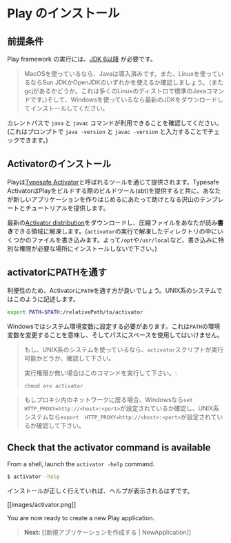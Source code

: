 <!--- Copyright (C) 2009-2013 Typesafe Inc. <http://www.typesafe.com> -->
<!--
# Installing Play
-->
# Play のインストール

<!--
## Prerequisites
-->
## 前提条件

<!--
To run the Play framework, you need [JDK 6 or later](http://www.oracle.com/technetwork/java/javase/downloads/index.html). 
-->
Play framework の実行には、[JDK 6以降](http://www.oracle.com/technetwork/java/javase/downloads/index.html) が必要です。

<!--
> If you are using MacOS, Java is built-in. If you are using Linux, make sure to use either the Sun JDK or OpenJDK (and not gcj, which is the default Java command on many Linux distros). If you are using Windows, just download and install the latest JDK package.
-->
> MacOSを使っているなら、Javaは導入済みです。また、Linuxを使っているならSun JDKかOpenJDKのいずれかを使えるか確認しましょう。（またgcjがあるかどうか。これは多くのLinuxのディストロで標準のJavaコマンドです。)そして、Windowsを使っているなら最新のJDKをダウンロードしてインストールしてください。

<!--
Be sure to have the `java` and `javac` commands in the current path (you can check this by typing `java -version` and `javac -version` at the shell prompt). 
-->
カレントパスで `java` と `javac` コマンドが利用できることを確認してください。(これはプロンプトで `java -version` と `javac -version` と入力することでチェックできます。)

<!--
## Install Activator
-->
## Activatorのインストール

<!--
Play is distributed through a tool called [Typesafe Activator](http://typesafe.com/activator).  Typesafe Activator provides the build tool (sbt) that Play is built on, and also provides many templates and tutorials to help get you started with writing new applications.
-->
Playは[Typesafe Activator](http://typesafe.com/activator)と呼ばれるツールを通じて提供されます。Typesafe ActivatorはPlayをビルドする際のビルドツール(sbt)を提供すると共に、あなたが新しいアプリケーションを作りはじめるにあたって助けとなる沢山のテンプレートとチュートリアルを提供します。

<!--
Download the latest [Activator distribution](https://typesafe.com/platform/getstarted) and extract the archive to a location where you have both read **and write** access. (Running `activator` writes some files to directories within the distribution, so don't install to `/opt`, `/usr/local` or anywhere else you’d need special permission to write to.)
-->
最新の[Activator distribution](https://typesafe.com/platform/getstarted)をダウンロードし、圧縮ファイルをあなたが読み**書き**できる領域に解凍します。(`activator`の実行で解凍したディレクトリの中にいくつかのファイルを書き込みます。よって`/opt`や`/usr/local`など、書き込みに特別な権限が必要な場所にインストールしないで下さい。)

<!--
## Add the activator script to your PATH
-->
## activatorにPATHを通す

<!--
For convenience, you should add the Activator installation directory to your system `PATH`. On UNIX systems, this means doing something like:
-->
利便性のため、Activatorに`PATH`を通す方が良いでしょう。UNIX系のシステムではこのように記述します。

```bash
export PATH=$PATH:/relativePath/to/activator
```

<!--
On Windows you’ll need to set it in the global environment variables. This means update the `PATH` in the environment variables and don't use a path with spaces.
-->
Windowsではシステム環境変数に設定する必要があります。これは`PATH`の環境変数を変更することを意味し、そしてパスにスペースを使用してはいけません。

<!--
> If you’re on UNIX, make sure that the `activator` script is executable.
> 
> Otherwise do a:
> ```bash
> chmod a+x activator
> ```
-->
> もし、UNIX系のシステムを使っているなら、`activator`スクリプトが実行可能かどうか、確認して下さい。
> 
> 実行権限か無い場合はこのコマンドを実行して下さい。:
> ```
> chmod a+x activator
> ```

<!--
> If you're behind a proxy make sure to define it with `set HTTP_PROXY=http://<host>:<port>` on Windows or `export  HTTP_PROXY=http://<host>:<port>` on UNIX.
-->
> もしプロキシ内のネットワークに居る場合、Windowsなら`set HTTP_PROXY=http://<host>:<port>`が設定されているか確認し、UNIX系システムなら`export  HTTP_PROXY=http://<host>:<port>`が設定されているか確認して下さい。

## Check that the activator command is available

From a shell, launch the `activator -help` command. 

```bash
$ activator -help
```

<!--
If everything is properly installed, you should see the basic help:
-->
インストールが正しく行えていれば、ヘルプが表示されるはずです。

[[images/activator.png]]

You are now ready to create a new Play application.

<!--
> **Next:** [[Creating a new application | NewApplication]]
-->
> **Next:** [[新規アプリケーションを作成する | NewApplication]]
